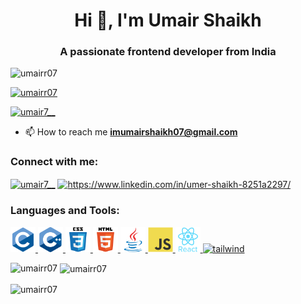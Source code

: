 <h1 align="center">Hi 👋, I'm Umair Shaikh</h1>
<h3 align="center">A passionate frontend developer from India</h3>

<p align="left"> <img src="https://komarev.com/ghpvc/?username=umairr07&label=Profile%20views&color=0e75b6&style=flat" alt="umairr07" /> </p>

<p align="left"> <a href="https://github.com/ryo-ma/github-profile-trophy"><img src="https://github-profile-trophy.vercel.app/?username=umairr07" alt="umairr07" /></a> </p>

<p align="left"> <a href="https://twitter.com/umair7__" target="blank"><img src="https://img.shields.io/twitter/follow/umair7__?logo=twitter&style=for-the-badge" alt="umair7__" /></a> </p>

- 📫 How to reach me **imumairshaikh07@gmail.com**

<h3 align="left">Connect with me:</h3>
<p align="left">
<a href="https://twitter.com/umair7__" target="blank"><img align="center" src="https://raw.githubusercontent.com/rahuldkjain/github-profile-readme-generator/master/src/images/icons/Social/twitter.svg" alt="umair7__" height="30" width="40" /></a>
<a href="https://linkedin.com/in/https://www.linkedin.com/in/umer-shaikh-8251a2297/" target="blank"><img align="center" src="https://raw.githubusercontent.com/rahuldkjain/github-profile-readme-generator/master/src/images/icons/Social/linked-in-alt.svg" alt="https://www.linkedin.com/in/umer-shaikh-8251a2297/" height="30" width="40" /></a>
</p>

<h3 align="left">Languages and Tools:</h3>
<p align="left"> <a href="https://www.cprogramming.com/" target="_blank" rel="noreferrer"> <img src="https://raw.githubusercontent.com/devicons/devicon/master/icons/c/c-original.svg" alt="c" width="40" height="40"/> </a> <a href="https://www.w3schools.com/cpp/" target="_blank" rel="noreferrer"> <img src="https://raw.githubusercontent.com/devicons/devicon/master/icons/cplusplus/cplusplus-original.svg" alt="cplusplus" width="40" height="40"/> </a> <a href="https://www.w3schools.com/css/" target="_blank" rel="noreferrer"> <img src="https://raw.githubusercontent.com/devicons/devicon/master/icons/css3/css3-original-wordmark.svg" alt="css3" width="40" height="40"/> </a> <a href="https://www.w3.org/html/" target="_blank" rel="noreferrer"> <img src="https://raw.githubusercontent.com/devicons/devicon/master/icons/html5/html5-original-wordmark.svg" alt="html5" width="40" height="40"/> </a> <a href="https://www.java.com" target="_blank" rel="noreferrer"> <img src="https://raw.githubusercontent.com/devicons/devicon/master/icons/java/java-original.svg" alt="java" width="40" height="40"/> </a> <a href="https://developer.mozilla.org/en-US/docs/Web/JavaScript" target="_blank" rel="noreferrer"> <img src="https://raw.githubusercontent.com/devicons/devicon/master/icons/javascript/javascript-original.svg" alt="javascript" width="40" height="40"/> </a> <a href="https://reactjs.org/" target="_blank" rel="noreferrer"> <img src="https://raw.githubusercontent.com/devicons/devicon/master/icons/react/react-original-wordmark.svg" alt="react" width="40" height="40"/> </a> <a href="https://tailwindcss.com/" target="_blank" rel="noreferrer"> <img src="https://www.vectorlogo.zone/logos/tailwindcss/tailwindcss-icon.svg" alt="tailwind" width="40" height="40"/> </a> </p>

<p><img align="left" src="https://github-readme-stats.vercel.app/api/top-langs?username=umairr07&show_icons=true&locale=en&layout=compact" alt="umairr07" /></p>

<p>&nbsp;<img align="center" src="https://github-readme-stats.vercel.app/api?username=umairr07&show_icons=true&locale=en" alt="umairr07" /></p>

<p><img align="center" src="https://github-readme-streak-stats.herokuapp.com/?user=umairr07&" alt="umairr07" /></p>

<!--
**umairr07/umairr07** is a ✨ _special_ ✨ repository because its `README.md` (this file) appears on your GitHub profile.

Here are some ideas to get you started:

- 🔭 I’m currently working on ...
- 🌱 I’m currently learning ...
- 👯 I’m looking to collaborate on ...
- 🤔 I’m looking for help with ...
- 💬 Ask me about ...
- 📫 How to reach me: ...
- 😄 Pronouns: ...
- ⚡ Fun fact: ...
-->
